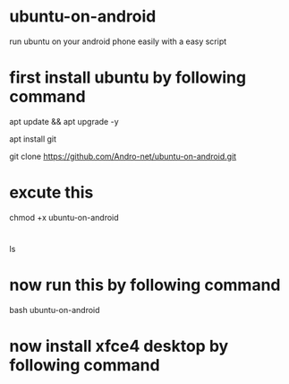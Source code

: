# ubuntu-on-android
run ubuntu on your android phone easily with a easy script
# first install ubuntu by following command

apt update && apt upgrade -y 

apt install git 

git clone https://github.com/Andro-net/ubuntu-on-android.git

# excute this
chmod +x ubuntu-on-android
#
ls
# now run this by following command
bash ubuntu-on-android

# now install xfce4 desktop by following command
